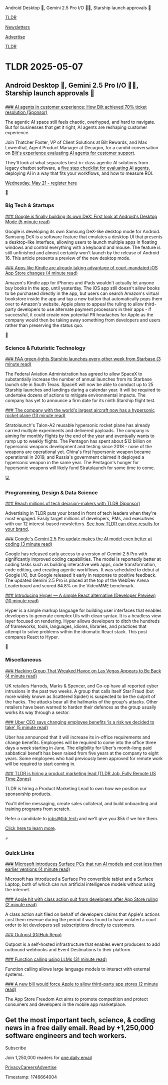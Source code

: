 Android Desktop 📱, Gemini 2.5 Pro I/O 👨‍💻, Starship launch approvals 🚀

[TLDR](/)

[Newsletters](/newsletters)

[Advertise](https://advertise.tldr.tech/)

[TLDR](/)

# TLDR 2025-05-07

## Android Desktop 📱, Gemini 2.5 Pro I/O 👨‍💻, Starship launch approvals 🚀

### 

[### AI agents in customer experience: How Bilt achieved 70% ticket resolution (Sponsor)](https://app.getcontrast.io/register/decagon-agentic-ai-for-cx-a-conversation-with-bilt-and-decagon?utm_source=tldr&amp;utm_medium=sponsorship&amp;utm_campaign=71864002-bilt-decagon-webinar)

The agentic AI space still feels chaotic, overhyped, and hard to navigate. But for businesses that get it right, AI agents are reshaping customer experience.

Join Thatcher Foster, VP of Client Solutions at Bilt Rewards, and Max Lowenthal, Agent Product Manager at Decagon, for a candid conversation on [Bilt's experience evaluating AI agents for customer support](https://app.getcontrast.io/register/decagon-agentic-ai-for-cx-a-conversation-with-bilt-and-decagon?utm_source=tldr&utm_medium=sponsorship&utm_campaign=71864002-bilt-decagon-webinar).

They'll look at what separates best-in-class agentic AI solutions from legacy chatbot software, a [five step checklist for evaluating AI agents](https://app.getcontrast.io/register/decagon-agentic-ai-for-cx-a-conversation-with-bilt-and-decagon?utm_source=tldr&utm_medium=sponsorship&utm_campaign=71864002-bilt-decagon-webinar), deploying AI in a way that fits your workflows, and how to measure ROI.

[Wednesday, May 21 - register here](https://app.getcontrast.io/register/decagon-agentic-ai-for-cx-a-conversation-with-bilt-and-decagon?utm_source=tldr&utm_medium=sponsorship&utm_campaign=71864002-bilt-decagon-webinar)

📱

### Big Tech & Startups

[### Google is finally building its own DeX: First look at Android's Desktop Mode (5 minute read)](https://www.androidauthority.com/android-desktop-mode-leak-3550321/?utm_source=tldrnewsletter)

Google is developing its own Samsung DeX-like desktop mode for Android. Samsung DeX is a software feature that emulates a desktop UI that presents a desktop-like interface, allowing users to launch multiple apps in floating windows and control everything with a keyboard and mouse. The feature is still unfinished and almost certainly won't launch by the release of Android 16. This article presents a preview of the new desktop mode.

[### Apps like Kindle are already taking advantage of court-mandated iOS App Store changes (4 minute read)](https://arstechnica.com/apple/2025/05/for-the-first-time-ever-amazon-kindle-users-on-ios-can-tap-a-button-to-buy-books/?utm_source=tldrnewsletter)

Amazon's Kindle app for iPhones and iPads wouldn't actually let anyone buy books in the app, until yesterday. The iOS app still doesn't allow books to be purchased directly in the app, but users can search Amazon's virtual bookstore inside the app and tap a new button that automatically pops them over to Amazon's website. Apple plans to appeal the ruling to allow third-party developers to use alternate payment processors in their apps - if successful, it could create new potential PR headaches for Apple as the company would then be taking away something from developers and users rather than preserving the status quo.

🚀

### Science & Futuristic Technology

[### FAA green-lights Starship launches every other week from Starbase (3 minute read)](https://arstechnica.com/space/2025/05/faa-clears-spacex-for-25-launches-a-year-from-its-texas-launch-site/?utm_source=tldrnewsletter)

The Federal Aviation Administration has agreed to allow SpaceX to substantially increase the number of annual launches from its Starbase launch site in South Texas. SpaceX will now be able to conduct up to 25 Starship launches and landings during a calendar year. It will be required to undertake dozens of actions to mitigate environmental impacts. The company has yet to announce a firm date for its ninth Starship flight test.

[### The company with the world's largest aircraft now has a hypersonic rocket plane (13 minute read)](https://arstechnica.com/space/2025/05/stratolaunch-successfully-flies-a-modern-replacement-for-the-x-15-rocket-plane/?utm_source=tldrnewsletter)

Stratolaunch's Talon-A2 reusable hypersonic rocket plane has already carried multiple experiments and delivered payloads. The company is aiming for monthly flights by the end of the year and eventually wants to ramp up to weekly flights. The Pentagon has spent about $12 billion on hypersonic weapons development and testing since 2018 - none of the weapons are operational yet. China's first hypersonic weapon became operational in 2019, and Russia's government claimed it deployed a hypersonic weapon in the same year. The Pentagon's hunger for hypersonic weapons will likely fund Stratolaunch for some time to come.

💻

### Programming, Design & Data Science

[### Reach millions of tech decision-makers with TLDR (Sponsor)](https://advertise.tldr.tech/?utm_source=tldr&amp;utm_medium=newsletter&amp;utm_campaign=secondary05072025)

Advertising in TLDR puts your brand in front of tech leaders when they're most engaged. Easily target millions of developers, PMs, and executives with our 12 interest-based newsletters. [See how TLDR can drive results for your brand](https://advertise.tldr.tech/?utm_source=tldr&utm_medium=newsletter&utm_campaign=secondary05072025).

[### Google's Gemini 2.5 Pro update makes the AI model even better at coding (3 minute read)](https://www.zdnet.com/article/googles-gemini-2-5-pro-update-makes-the-ai-model-even-better-at-coding/?utm_source=tldrnewsletter)

Google has released early access to a version of Gemini 2.5 Pro with significantly improved coding capabilities. The model is reportedly better at coding tasks such as building interactive web apps, code transformation, code editing, and creating agentic workflows. It was scheduled to debut at Google I/O, but Google released it early in response to positive feedback. The updated Gemini 2.5 Pro is placed at the top of the WebDev Arena Leaderboard and scored 84.8% on the VideoMME benchmark.

[### Introducing Hyper — A simple React alternative (Developer Preview) (10 minute read)](https://nuejs.org/blog/introducing-hyper/?utm_source=tldrnewsletter)

Hyper is a simple markup language for building user interfaces that enables developers to generate complex UIs with clean syntax. It is a headless view layer focused on rendering. Hyper allows developers to ditch the hundreds of frameworks, tools, languages, idioms, libraries, and practices that attempt to solve problems within the idiomatic React stack. This post compares React to Hyper.

🎁

### Miscellaneous

[### Hacking Group That Wreaked Havoc on Las Vegas Appears to Be Back (4 minute read)](https://www.wsj.com/tech/cybersecurity/hacking-group-that-wreaked-havoc-on-las-vegas-appears-to-be-back-6a43efba?st=u1Urvu&reflink=desktopwebshare_permalink&utm_source=tldrnewsletter)

UK retailers Harrods, Marks & Spencer, and Co-op have all reported cyber intrusions in the past two weeks. A group that calls itself Star Fraud (but more widely known as Scattered Spider) is suspected to be the culprit of the hacks. The attacks bear all the hallmarks of the group's attacks. Other retailers have been warned to harden their defences as the group usually works its way through a sector.

[### Uber CEO says changing employee benefits ‘is a risk we decided to take' (5 minute read)](https://www.cnbc.com/2025/05/06/uber-ceo-says-changing-employee-benefits-is-a-risk-we-decided-to-take.html?utm_source=tldrnewsletter)

Uber has announced that it will increase its in-office requirements and change benefits. Employees will be required to come into the office three days a week starting in June. The eligibility for Uber's month-long paid sabbatical benefit has been raised from five years at the company to eight years. Some employees who had previously been approved for remote work will be required to start coming in.

[### TLDR is hiring a product marketing lead (TLDR Job, Fully Remote US Time Zones)](https://jobs.ashbyhq.com/tldr.tech/4c701d53-2e00-4fd3-b1e9-8c131fce82c3?utm_source=tldrnewsletter)

TLDR is hiring a Product Marketing Lead to own how we position our sponsorship products.

You'll define messaging, create sales collateral, and build onboarding and training programs from scratch.

Refer a candidate to [jobs@tldr.tech](mailto:jobs@tldr.tech) and we'll give you $5k if we hire them.

[Click here to learn more](https://jobs.ashbyhq.com/tldr.tech/4c701d53-2e00-4fd3-b1e9-8c131fce82c3?utm_source=tldrnewsletter).

⚡

### Quick Links

[### Microsoft introduces Surface PCs that run AI models and cost less than earlier versions (4 minute read)](https://www.cnbc.com/2025/05/06/microsoft-introduces-surface-pcs-that-can-handle-ai-but-cost-less.html?utm_source=tldrnewsletter)

Microsoft has introduced a Surface Pro convertible tablet and a Surface Laptop, both of which can run artificial intelligence models without using the internet.

[### Apple hit with class action suit from developers after App Store ruling (2 minute read)](https://www.engadget.com/apps/apple-hit-with-class-action-suit-from-developers-after-app-store-ruling-120058208.html?utm_source=tldrnewsletter)

A class action suit filed on behalf of developers claims that Apple's actions cost them revenue during the period it was found to have violated a court order to let developers sell subscriptions directly to customers.

[### Outpost (GitHub Repo)](https://github.com/hookdeck/outpost?utm_source=tldrnewsletter)

Outpost is a self-hosted infrastructure that enables event producers to add outbound webhooks and Event Destinations to their platform.

[### Function calling using LLMs (31 minute read)](https://martinfowler.com/articles/function-call-LLM.html?utm_source=tldrnewsletter)

Function calling allows large language models to interact with external systems.

[### A new bill would force Apple to allow third-party app stores (2 minute read)](https://www.theverge.com/news/662180/app-store-freedom-act-apple-third-party-app-stores?utm_source=tldrnewsletter)

The App Store Freedom Act aims to promote competition and protect consumers and developers in the mobile app marketplace.

## Get the most important tech, science, & coding news in a free daily email. Read by +1,250,000 software engineers and tech workers.

Subscribe

Join 1,250,000 readers for [one daily email](/api/latest/tech)

[Privacy](/privacy)[Careers](https://jobs.ashbyhq.com/tldr.tech)[Advertise](/tech/advertise)

Timestamp: 1746664004